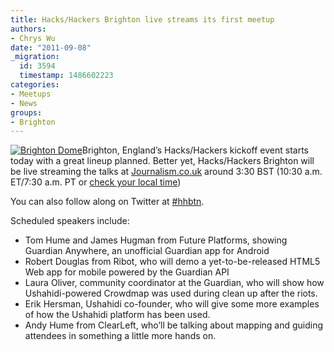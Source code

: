 ```yaml
---
title: Hacks/Hackers Brighton live streams its first meetup
authors:
- Chrys Wu
date: "2011-09-08"
_migration:
  id: 3594
  timestamp: 1486602223
categories:
- Meetups
- News
groups:
- Brighton
---
```


[![][1]][2]Brighton, England&#8217;s Hacks/Hackers kickoff event starts today with a great lineup planned. Better yet, Hacks/Hackers Brighton will be live streaming the talks at [Journalism.co.uk][3] around 3:30 BST (10:30 a.m. ET/7:30 a.m. PT or [check your local time][4])

You can also follow along on Twitter at [#hhbtn][5].

Scheduled speakers include:

  * Tom Hume and James Hugman from Future Platforms, showing Guardian Anywhere, an unofficial Guardian app for Android
  * Robert Douglas from Ribot, who will demo a yet-to-be-released HTML5 Web app for mobile powered by the Guardian API
  * Laura Oliver, community coordinator at the Guardian, who will show how Ushahidi-powered Crowdmap was used during clean up after the riots.
  * Erik Hersman, Ushahidi co-founder, who will give some more examples of how the Ushahidi platform has been used.
  * Andy Hume from ClearLeft, who&#8217;ll be talking about mapping and guiding attendees in something a little more hands on.

 [1]: /content-images/news/2011/07/Brighton-Dome-resized1.jpg "Brighton Dome"
 [2]: http://hackshackers.com/blog/2011/07/26/hackshackers-brighton-launches-sept-8/brighton-dome-resized/
 [3]: http://j.mp/p2hMMT
 [4]: http://www.worldtimebuddy.com/?lid=2654710,6167865,5128581,4887398,5419384,5391959&h=2654710
 [5]: http://j.mp/reOk13